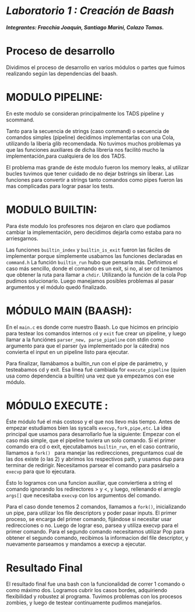 # *Laboratorio 1 : Creación de Baash*
##### Integrantes: Fracchia Joaquin, Santiago Marini, Colazo Tomas.

# **Proceso de desarrollo**
Dividimos el proceso de desarrollo en varios módulos o partes que fuimos realizando según las dependencias del baash.



# MODULO PIPELINE:
En este modulo se consideran principalmente los TADS pipeline y scommand.

Tanto para la secuencia de strings (caso command) o secuencia de comandos simples (pipeline) decidimos implementarlas con una Cola, utilizando la liberia glib recomendada.
No tuvimos muchos problemas ya que las funciones auxiliares de dicha libreria nos facilitó mucho la implementación,para cualquiera de los dos TADS. 

El problema mas grande de éste modulo fueron los memory leaks, al utilizar bucles tuvimos que tener cuidado de no dejar bstrings sin liberar. Las funciones para convertir a strings tanto comandos como pipes fueron las mas complicadas para lograr pasar los tests.

# MODULO BUILTIN:
Para éste modulo los profesores nos dejaron en claro que podíamos cambiar la implementación, pero decidimos dejarla como estaba para no arriesgarnos.

Las funciones ```builtin_index``` y ```builtin_is_exit``` fueron las fáciles de implementar porque simplemente usabamos las funciones declaradas en ```command.h```
La función ```builtin_run``` hubo que pensarla más. Definimos el caso más sencillo, donde el comando es un exit, si no, al ser cd teníamos que obtener la ruta para llamar a ```chdir```. Utilizando la función de la cola Pop pudimos solucionarlo.
Luego manejamos posibles problemas al pasar argumentos y el módulo quedó finalizado.

# MÓDULO MAIN (BAASH):
En el ```main.c``` es donde corre nuestro Baash. Lo que hicimos en principio para testear los comandos internos ```cd``` y ```exit``` fue crear un pipeline, y luego llamar a la funciónes ```parser_new, parse_pipeline``` con stdin como argumento para que el parser (ya implementado por la cátedra) nos convierta el input en un pipeline listo para ejecutar. 

Para finalizar, llamábamos a builtin_run con el pipe de parámetro, y testeabamos cd y exit. Esa linea fué cambiada for ```execute_pipeline``` (quien usa como dependencia a builtin) una vez que ya empezamos con ese módulo.

# MÓDULO EXECUTE :
Éste módulo fué el más costoso y el que nos llevo más tiempo. Antes de empezar estudiamos bien las syscalls ```execvp,fork,pipe,etc```. 
La idea principal que usamos para desarrollarlo fue la siguiente:
Empezar con el caso más simple, que el pipeline tuviera un solo comando. Si el primer comando era cd o exit, ejecutabamos ```builtin_run```, en el caso contrario, llamamos a ```fork() ```  para manejar las redirecciones, preguntamos cual de las dos existe (o las 2) y abrimos los respectivos path, y usamos dup para terminar de redirigir. 
Necesitamos parsear el comando para pasárselo a ```execvp``` para que lo ejecutara.

Ésto lo logramos con una funcion auxiliar, que conviertiera a string el comando ignorando los redirectores > y <, y luego, rellenando el arreglo ```args[]``` que necesitaba ```execvp``` con los argumentos del comando.

Para el caso donde tenemos 2 comandos, llamamos a ```fork()```, inicializando un pipe, para utilizar los file descriptors y poder pasar inputs. El primer proceso, se encarga del primer comando, fijándose si necesitar usar redirecciones o no. Luego de lograr eso, parsea y utiliza execvp para el primer comando. Para el segundo comando necesitamos utilizar Pop para obtener el segundo comando, recibimos la informacion del file descriptor, y nuevamente parseamos y mandamos a execvp a ejecutar.


# **Resultado Final**
El resultado final fue una bash con la funcionalidad de correr 1 comando o como máximo dos.
Logramos cubrir los casos bordes, adquiriendo flexibilidad y robustez al programa. Tuvimos problemas con los procesos zombies, y luego de testear continuamente pudimos manejarlos.
